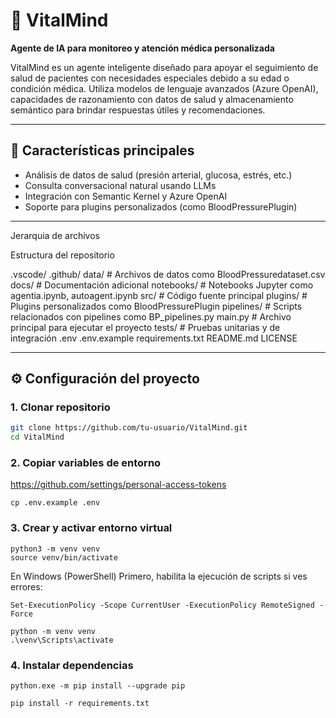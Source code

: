 # 🧠 VitalMind  
**Agente de IA para monitoreo y atención médica personalizada**

VitalMind es un agente inteligente diseñado para apoyar el seguimiento de salud de pacientes con necesidades especiales debido a su edad o condición médica. Utiliza modelos de lenguaje avanzados (Azure OpenAI), capacidades de razonamiento con datos de salud y almacenamiento semántico para brindar respuestas útiles y recomendaciones.

---

## 🚀 Características principales

- Análisis de datos de salud (presión arterial, glucosa, estrés, etc.)
- Consulta conversacional natural usando LLMs
- Integración con Semantic Kernel y Azure OpenAI
- Soporte para plugins personalizados (como BloodPressurePlugin)

--------------

Jerarquia de archivos

Estructura del repositorio


.vscode/
.github/
data/                     # Archivos de datos como BloodPressuredataset.csv
docs/                     # Documentación adicional
notebooks/                # Notebooks Jupyter como agentia.ipynb, autoagent.ipynb
src/                      # Código fuente principal
    plugins/              # Plugins personalizados como BloodPressurePlugin
    pipelines/            # Scripts relacionados con pipelines como BP_pipelines.py
    main.py               # Archivo principal para ejecutar el proyecto
tests/                    # Pruebas unitarias y de integración
.env
.env.example
requirements.txt
README.md
LICENSE

-----------------------

## ⚙️ Configuración del proyecto

### 1. Clonar repositorio

```bash
git clone https://github.com/tu-usuario/VitalMind.git
cd VitalMind
```

### 2. Copiar variables de entorno
https://github.com/settings/personal-access-tokens
```
cp .env.example .env
```
### 3. Crear y activar entorno virtual
```
python3 -m venv venv
source venv/bin/activate
```

En Windows (PowerShell)
Primero, habilita la ejecución de scripts si ves errores:

```
Set-ExecutionPolicy -Scope CurrentUser -ExecutionPolicy RemoteSigned -Force

python -m venv venv
.\venv\Scripts\activate
```


### 4. Instalar dependencias    
```
python.exe -m pip install --upgrade pip

pip install -r requirements.txt

```

